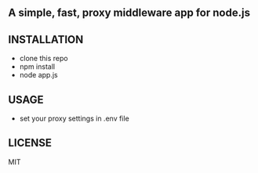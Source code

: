 ## A simple, fast, proxy middleware app for node.js

## INSTALLATION

- clone this repo
- npm install
- node app.js

## USAGE
- set your proxy settings in .env file

## LICENSE
MIT